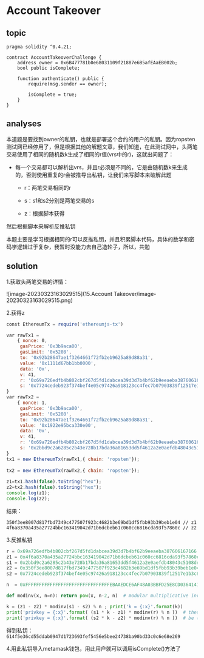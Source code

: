 # Account Takeover

## topic

```solidity
pragma solidity ^0.4.21;

contract AccountTakeoverChallenge {
    address owner = 0x6B477781b0e68031109f21887e6B5afEAaEB002b;
    bool public isComplete;

    function authenticate() public {
        require(msg.sender == owner);

        isComplete = true;
    }
}
```

## analyses

本道题是要找到owner的私钥，也就是部署这个合约的用户的私钥。因为ropsten测试网已经停用了，但是根据其他的解题文章，我们知道，在此测试网中，头两笔交易使用了相同的随机数k生成了相同的r值(vrs中的r)，这就出问题了：

- 每一个交易都可以解析出vrs，并且r必须是不同的，它是由随机数k来生成的，否则使用重复的r会被推导出私钥，让我们来写脚本来破解此题

  - r：两笔交易相同的r

  - s：s1和s2分别是两笔交易的s

  - z：根据脚本获得


然后根据脚本来解析反推私钥

本题主要是学习根据相同的r可以反推私钥，并且积累脚本代码，具体的数学和密码学逻辑过于复杂，我暂时没能力去自己造轮子，所以，共勉

## solution

1.获取头两笔交易的详情：

![image-20230323163029515](15.Account Takeover/image-20230323163029515.png)

2.获得z

```js
const EthereumTx = require('ethereumjs-tx')

var rawTx1 =  
    { nonce: 0,  
     gasPrice: '0x3b9aca00',  
     gasLimit: '0x5208',  
     to: '0x92b28647ae1f3264661f72fb2eb9625a89d88a31',  
     value: '0x1111d67bb1bb0000',  
     data: '0x',  
     v: 41,  
     r: '0x69a726edfb4b802cbf267d5fd1dabcea39d3d7b4bf62b9eeaeba387606167166',  
     s: '0x7724cedeb923f374bef4e05c97426a918123cc4fec7b07903839f12517e1b3c8'  
}  
var rawTx2 =  
    { nonce: 1,  
     gasPrice: '0x3b9aca00',  
     gasLimit: '0x5208',  
     to: '0x92b28647ae1f3264661f72fb2eb9625a89d88a31',  
     value: '0x1922e95bca330e00',  
     data: '0x',  
     v: 41,  
     r: '0x69a726edfb4b802cbf267d5fd1dabcea39d3d7b4bf62b9eeaeba387606167166',  
     s: '0x2bbd9c2a6285c2b43e728b17bda36a81653dd5f4612a2e0aefdb48043c5108de'  
}  
tx1 = new EthereumTx(rawTx1,{ chain: 'ropsten'});  
  
tx2 = new EthereumTx(rawTx2,{ chain: 'ropsten'});  
  
z1=tx1.hash(false).toString("hex");  
z2=tx2.hash(false).toString("hex");  
console.log(z1);  
console.log(z2);
```

结果：

```
350f3ee8007d817fbd7349c477507f923c4682b3e69bd1df5fbb93b39beb1e04 // z1
4f6a8370a435a27724bbc163419042d71b6dcbeb61c060cc6816cda93f57860c // z2
```

3.反推私钥

```python
r = 0x69a726edfb4b802cbf267d5fd1dabcea39d3d7b4bf62b9eeaeba387606167166
z1 = 0x4f6a8370a435a27724bbc163419042d71b6dcbeb61c060cc6816cda93f57860c
s1 = 0x2bbd9c2a6285c2b43e728b17bda36a81653dd5f4612a2e0aefdb48043c5108de
z2 = 0x350f3ee8007d817fbd7349c477507f923c4682b3e69bd1df5fbb93b39beb1e04
s2 = 0x7724cedeb923f374bef4e05c97426a918123cc4fec7b07903839f12517e1b3c8

n  = 0xFFFFFFFFFFFFFFFFFFFFFFFFFFFFFFFEBAAEDCE6AF48A03BBFD25E8CD0364141

def modinv(x, n=n): return pow(x, n-2, n)  # modular multiplicative inverse (requires that n is prime)

k = (z1 - z2) * modinv(s1 - s2) % n ; print('k = {:x}'.format(k))
print('privkey = {:x}'.format( (s1 * k - z1) * modinv(r) % n ))  # these two should
print('privkey = {:x}'.format( (s2 * k - z2) * modinv(r) % n ))  # be the same
```

得到私钥：`614f5e36cd55ddab0947d1723693fef5456e5bee24738ba90bd33c0c6e68e269`

4.用此私钥导入metamask钱包，用此用户就可以调用isComplete()方法了





